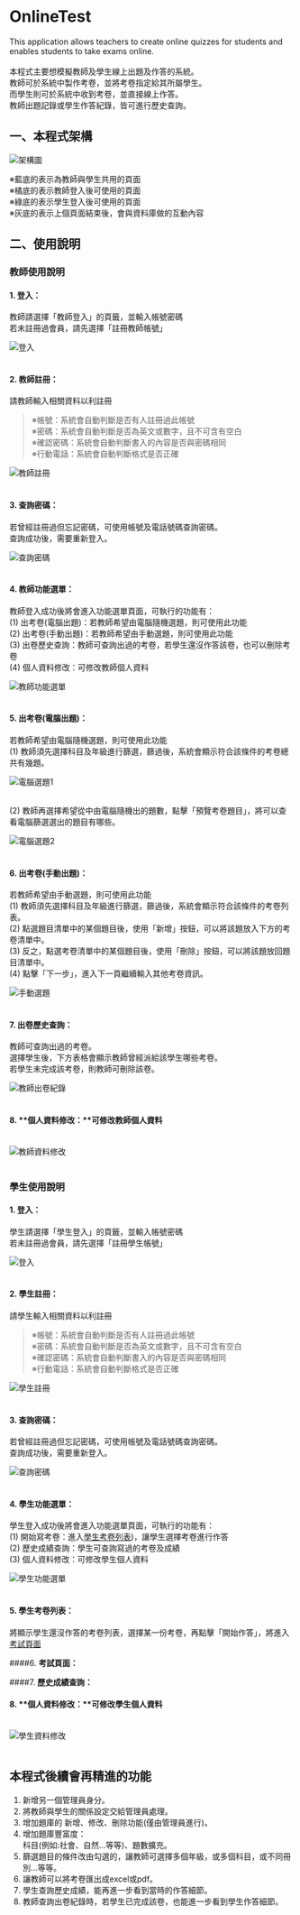 # OnlineTest
This application allows teachers to create online quizzes for students and enables students to take exams online. <br><br>
本程式主要想模擬教師及學生線上出題及作答的系統。<br>
教師可於系統中製作考卷，並將考卷指定給其所屬學生。<br>
而學生則可於系統中收到考卷，並直接線上作答。<br>
教師出題記錄或學生作答紀錄，皆可進行歷史查詢。

## 一、本程式架構

![架構圖](GitHub解說圖片/架構圖.jpg)

※藍底的表示為教師與學生共用的頁面<br>
※橘底的表示教師登入後可使用的頁面<br>
※綠底的表示學生登入後可使用的頁面<br>
※灰底的表示上個頁面結束後，會與資料庫做的互動內容



## 二、使用說明
### 教師使用說明

#### 1. **登入：**<br>
教師請選擇「教師登入」的頁籤，並輸入帳號密碼<br>
若未註冊過會員，請先選擇「註冊教師帳號」<br>

![登入](GitHub解說圖片/登入頁.jpg)
<br><br>


#### 2. **教師註冊：**<br>
請教師輸入相關資料以利註冊<br>
> ※帳號：系統會自動判斷是否有人註冊過此帳號<br>
> ※密碼：系統會自動判斷是否為英文或數字，且不可含有空白<br>
> ※確認密碼：系統會自動判斷書入的內容是否與密碼相同<br>
> ※行動電話：系統會自動判斷格式是否正確<br>

![教師註冊](GitHub解說圖片/教師註冊.jpg)
<br><br>


#### 3. **查詢密碼：**<br>
若曾經註冊過但忘記密碼，可使用帳號及電話號碼查詢密碼。<br>
查詢成功後，需要重新登入。<br>

![查詢密碼](GitHub解說圖片/密碼查詢.jpg)
<br><br>


#### 4. **教師功能選單：**<br>
教師登入成功後將會進入功能選單頁面，可執行的功能有：<br>
(1) 出考卷(電腦出題)：若教師希望由電腦隨機選題，則可使用此功能<br>
(2) 出考卷(手動出題)：若教師希望由手動選題，則可使用此功能<br>
(3) 出卷歷史查詢：教師可查詢出過的考卷，若學生還沒作答該卷，也可以刪除考卷<br>
(4) 個人資料修改：可修改教師個人資料<br>

![教師功能選單](GitHub解說圖片/教師功能選單.jpg)
<br><br>


#### 5. **出考卷(電腦出題)：**<br>
若教師希望由電腦隨機選題，則可使用此功能<br>
(1) 教師須先選擇科目及年級進行篩選，篩過後，系統會顯示符合該條件的考卷總共有幾題。<br>

![電腦選題1](GitHub解說圖片/電腦選題1.jpg)
<br><br>

(2) 教師再選擇希望從中由電腦隨機出的題數，點擊「預覽考卷題目」，將可以查看電腦篩選選出的題目有哪些。<br>

![電腦選題2](GitHub解說圖片/電腦選題2.jpg)
<br><br>


#### 6. **出考卷(手動出題)：**<br>
若教師希望由手動選題，則可使用此功能<br>
(1) 教師須先選擇科目及年級進行篩選，篩過後，系統會顯示符合該條件的考卷列表。<br>
(2) 點選題目清單中的某個題目後，使用「新增」按鈕，可以將該題放入下方的考卷清單中。<br>
(3) 反之，點選考卷清單中的某個題目後，使用「刪除」按鈕，可以將該題放回題目清單中。<br>
(4) 點擊「下一步」，進入下一頁繼續輸入其他考卷資訊。<br>

![手動選題](GitHub解說圖片/手動選題.jpg)
<br><br>


#### 7. **出卷歷史查詢：**<br>
教師可查詢出過的考卷。<br>
選擇學生後，下方表格會顯示教師曾經派給該學生哪些考卷。<br>
若學生未完成該考卷，則教師可刪除該卷。<br>

![教師出卷紀錄](GitHub解說圖片/教師出卷紀錄.jpg)
<br><br>


#### 8. **個人資料修改：**可修改教師個人資料<br><br>

![教師資料修改](GitHub解說圖片/教師資料修改.jpg)
<br><br>


### 學生使用說明

#### 1. **登入：**<br>
學生請選擇「學生登入」的頁籤，並輸入帳號密碼<br>
若未註冊過會員，請先選擇「註冊學生帳號」<br>

![登入](GitHub解說圖片/登入頁.jpg)
<br><br>


#### 2. **學生註冊：**<br>
請學生輸入相關資料以利註冊<br>
> ※帳號：系統會自動判斷是否有人註冊過此帳號<br>
> ※密碼：系統會自動判斷是否為英文或數字，且不可含有空白<br>
> ※確認密碼：系統會自動判斷書入的內容是否與密碼相同<br>
> ※行動電話：系統會自動判斷格式是否正確<br>

![學生註冊](GitHub解說圖片/學生註冊.jpg)
<br><br>


#### 3. **查詢密碼：**<br>
若曾經註冊過但忘記密碼，可使用帳號及電話號碼查詢密碼。<br>
查詢成功後，需要重新登入。<br>

![查詢密碼](GitHub解說圖片/密碼查詢.jpg)
<br><br>


#### 4. **學生功能選單：**<br>
學生登入成功後將會進入功能選單頁面，可執行的功能有：<br>
(1) 開始寫考卷：進入[學生考卷列表](https://github.com/lun880818/OnlineTest/tree/main?tab=readme-ov-file#5-%E5%AD%B8%E7%94%9F%E8%80%83%E5%8D%B7%E5%88%97%E8%A1%A8))，讓學生選擇考卷進行作答<br>
(2) 歷史成績查詢：學生可查詢寫過的考卷及成績<br>
(3) 個人資料修改：可修改學生個人資料<br>

![學生功能選單](GitHub解說圖片/學生功能選單.jpg)
<br><br>

#### 5. **學生考卷列表：**
將顯示學生還沒作答的考卷列表，選擇某一份考卷，再點擊「開始作答」，將進入[考試頁面]()


####6. **考試頁面：**


####7. **歷史成績查詢：**


#### 8. **個人資料修改：**可修改學生個人資料<br><br>

![學生資料修改](GitHub解說圖片/學生資料修改.jpg)
<br><br>



## 本程式後續會再精進的功能
1. 新增另一個管理員身分。<br>
2. 將教師與學生的關係設定交給管理員處理。<br>
3. 增加題庫的 新增、修改、刪除功能(僅由管理員進行)。<br>
4. 增加題庫豐富度：<br>
   科目(例如:社會、自然...等等)、題數擴充。<br>
5. 篩選題目的條件改由勾選的，讓教師可選擇多個年級，或多個科目，或不同冊別...等等。<br>
6. 讓教師可以將考卷匯出成excel或pdf。<br>
7. 學生查詢歷史成績，能再進一步看到當時的作答細節。<br>
8. 教師查詢出卷紀錄時，若學生已完成該卷，也能進一步看到學生作答細節。<br>






